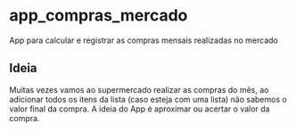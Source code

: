 # app_compras_mercado

App para calcular e registrar as compras mensais realizadas no mercado

## Ideia

Muitas vezes vamos ao supermercado realizar as compras do mês, ao adicionar todos os itens da lista
(caso esteja com uma lista) não sabemos o valor final da compra. A ideia do App é aproximar ou acertar
o valor da compra. 